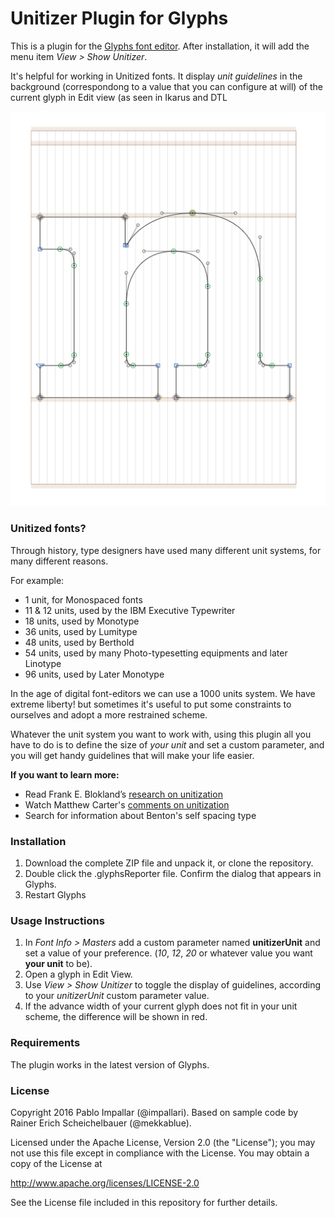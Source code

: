# Unitizer Plugin for Glyphs

This is a plugin for the [Glyphs font editor](http://glyphsapp.com/). After installation, it will add the menu item *View > Show Unitizer*.

It's helpful for working in Unitized fonts. It display *unit guidelines* in the background (correspondong to a value that you can configure at will) of the current glyph in Edit view (as seen in Ikarus and DTL

![Showing Units in the background.](unitizer01.png "Showing Units in the background")


### Unitized fonts?

Through history, type designers have used many different unit systems, for many different reasons.

For example:
- 1 unit, for Monospaced fonts
- 11 & 12 units, used by the IBM Executive Typewriter
- 18 units, used by Monotype
- 36 units, used by Lumitype
- 48 units, used by Berthold
- 54 units, used by many Photo-typesetting equipments and later Linotype
- 96 units, used by Later Monotype

In the age of digital font-editors we can use a 1000 units system. We have extreme liberty! but sometimes it's useful to put some constraints to ourselves and adopt a more restrained scheme.

Whatever the unit system you want to work with, using this plugin all you have to do is to define the size of *your unit* and set a custom parameter, and you will get handy guidelines that will make your life easier.

**If you want to learn more:**

- Read Frank E. Blokland’s [research on unitization](http://www.lettermodel.org/)
- Watch Matthew Carter's [comments on unitization](https://vimeo.com/39071550#t=954s)
- Search for information about Benton's self spacing type

### Installation

1. Download the complete ZIP file and unpack it, or clone the repository.
2. Double click the .glyphsReporter file. Confirm the dialog that appears in Glyphs.
3. Restart Glyphs


### Usage Instructions

1. In *Font Info > Masters* add a custom parameter named **unitizerUnit** and set a value of your preference. (*10*, *12*, *20* or whatever value you want **your unit** to be).
2. Open a glyph in Edit View.
3. Use *View > Show Unitizer* to toggle the display of guidelines, according to your *unitizerUnit* custom parameter value.
4. If the advance width of your current glyph does not fit in your unit scheme, the difference will be shown in red.


### Requirements

The plugin works in the latest version of Glyphs.


### License

Copyright 2016 Pablo Impallar (@impallari).
Based on sample code by Rainer Erich Scheichelbauer (@mekkablue).

Licensed under the Apache License, Version 2.0 (the "License");
you may not use this file except in compliance with the License.
You may obtain a copy of the License at

http://www.apache.org/licenses/LICENSE-2.0

See the License file included in this repository for further details.